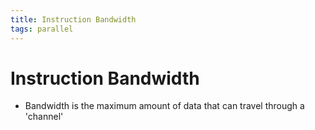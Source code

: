 ```yaml
---
title: Instruction Bandwidth
tags: parallel 
---
```


# Instruction Bandwidth
- Bandwidth is the maximum amount of data that can travel through a 'channel'


























